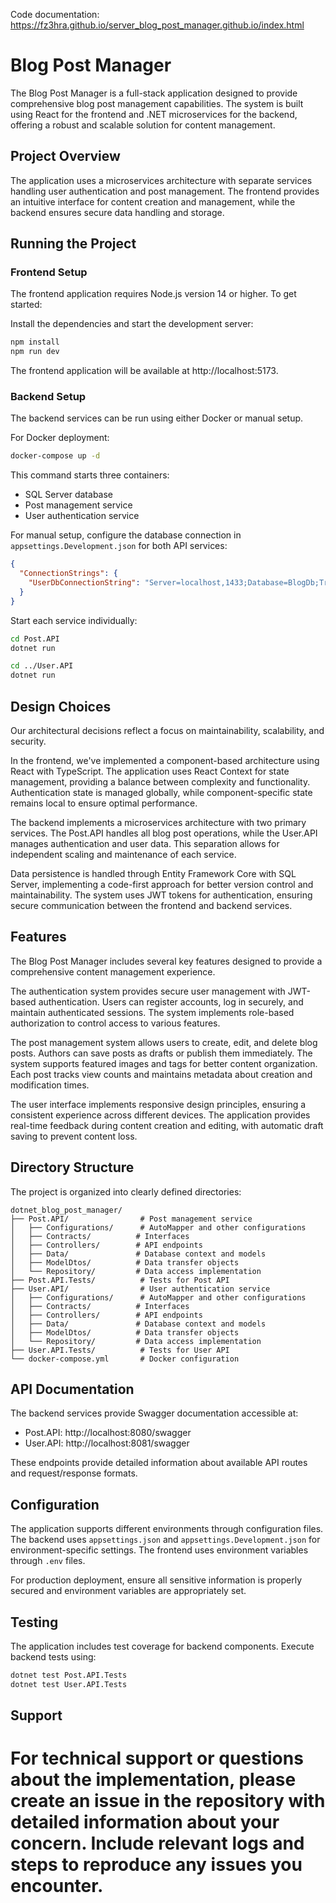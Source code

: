 Code documentation:
https://fz3hra.github.io/server_blog_post_manager.github.io/index.html

# Blog Post Manager

The Blog Post Manager is a full-stack application designed to provide comprehensive blog post management capabilities. The system is built using React for the frontend and .NET microservices for the backend, offering a robust and scalable solution for content management.

## Project Overview

The application uses a microservices architecture with separate services handling user authentication and post management. The frontend provides an intuitive interface for content creation and management, while the backend ensures secure data handling and storage.

## Running the Project

### Frontend Setup

The frontend application requires Node.js version 14 or higher. To get started:

Install the dependencies and start the development server:

```bash
npm install
npm run dev
```

The frontend application will be available at http://localhost:5173.

### Backend Setup

The backend services can be run using either Docker or manual setup.

For Docker deployment:

```bash
docker-compose up -d
```

This command starts three containers:

- SQL Server database
- Post management service
- User authentication service

For manual setup, configure the database connection in `appsettings.Development.json` for both API services:

```json
{
  "ConnectionStrings": {
    "UserDbConnectionString": "Server=localhost,1433;Database=BlogDb;TrustServerCertificate=True;Trusted_Connection=False;Encrypt=False;MultipleActiveResultSets=true;Integrated Security=False;User ID=sa;Password=YourPassword"
  }
}
```

Start each service individually:

```bash
cd Post.API
dotnet run

cd ../User.API
dotnet run
```

## Design Choices

Our architectural decisions reflect a focus on maintainability, scalability, and security.

In the frontend, we've implemented a component-based architecture using React with TypeScript. The application uses React Context for state management, providing a balance between complexity and functionality. Authentication state is managed globally, while component-specific state remains local to ensure optimal performance.

The backend implements a microservices architecture with two primary services. The Post.API handles all blog post operations, while the User.API manages authentication and user data. This separation allows for independent scaling and maintenance of each service.

Data persistence is handled through Entity Framework Core with SQL Server, implementing a code-first approach for better version control and maintainability. The system uses JWT tokens for authentication, ensuring secure communication between the frontend and backend services.

## Features

The Blog Post Manager includes several key features designed to provide a comprehensive content management experience.

The authentication system provides secure user management with JWT-based authentication. Users can register accounts, log in securely, and maintain authenticated sessions. The system implements role-based authorization to control access to various features.

The post management system allows users to create, edit, and delete blog posts. Authors can save posts as drafts or publish them immediately. The system supports featured images and tags for better content organization. Each post tracks view counts and maintains metadata about creation and modification times.

The user interface implements responsive design principles, ensuring a consistent experience across different devices. The application provides real-time feedback during content creation and editing, with automatic draft saving to prevent content loss.

## Directory Structure

The project is organized into clearly defined directories:

```
dotnet_blog_post_manager/
├── Post.API/                # Post management service
│   ├── Configurations/      # AutoMapper and other configurations
│   ├── Contracts/          # Interfaces
│   ├── Controllers/        # API endpoints
│   ├── Data/               # Database context and models
│   ├── ModelDtos/          # Data transfer objects
│   └── Repository/         # Data access implementation
├── Post.API.Tests/          # Tests for Post API
├── User.API/                # User authentication service
│   ├── Configurations/      # AutoMapper and other configurations
│   ├── Contracts/          # Interfaces
│   ├── Controllers/        # API endpoints
│   ├── Data/               # Database context and models
│   ├── ModelDtos/          # Data transfer objects
│   └── Repository/         # Data access implementation
├── User.API.Tests/          # Tests for User API
└── docker-compose.yml       # Docker configuration
```

## API Documentation

The backend services provide Swagger documentation accessible at:

- Post.API: http://localhost:8080/swagger
- User.API: http://localhost:8081/swagger

These endpoints provide detailed information about available API routes and request/response formats.

## Configuration

The application supports different environments through configuration files. The backend uses `appsettings.json` and `appsettings.Development.json` for environment-specific settings. The frontend uses environment variables through `.env` files.

For production deployment, ensure all sensitive information is properly secured and environment variables are appropriately set.

## Testing

The application includes test coverage for backend components. Execute backend tests using:

```bash
dotnet test Post.API.Tests
dotnet test User.API.Tests
```

## Support

# For technical support or questions about the implementation, please create an issue in the repository with detailed information about your concern. Include relevant logs and steps to reproduce any issues you encounter.
